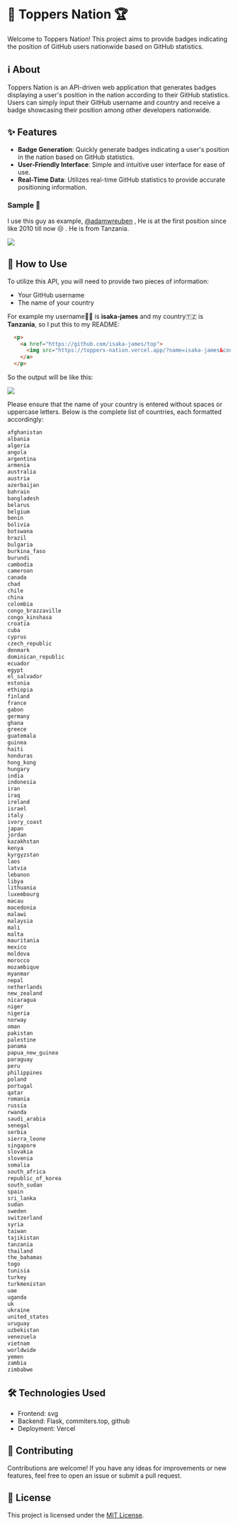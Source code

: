 # 🚀 Toppers Nation 🏆

Welcome to Toppers Nation! This project aims to provide badges indicating the position of GitHub users nationwide based on GitHub statistics.

## ℹ️ About

Toppers Nation is an API-driven web application that generates badges displaying a user's position in the nation according to their GitHub statistics. Users can simply input their GitHub username and country and receive a badge showcasing their position among other developers nationwide.

## ✨ Features

- **Badge Generation**: Quickly generate badges indicating a user's position in the nation based on GitHub statistics.
- **User-Friendly Interface**: Simple and intuitive user interface for ease of use.
- **Real-Time Data**: Utilizes real-time GitHub statistics to provide accurate positioning information.

### Sample 🦁
I use this guy as example, [@adamwreuben](https://github.com/adamwreuben) , He is at the first position since like 2010 till now 😒 . He is from Tanzania.

  <p style="float: center">
    <a href="https://github.com/isaka-james/top">
      <img src="https://toppers-nation.vercel.app/?name=adamwreuben&country=tanzania" />
    </a>
  </p>


## 📝 How to Use

To utilize this API, you will need to provide two pieces of information:

  - Your GitHub username
  - The name of your country

For example my username🤵‍♂️ is **isaka-james** and my country🇹🇿 is **Tanzania**, so I put this to my README:
```html
  <p>
    <a href="https://github.com/isaka-james/top">
      <img src="https://toppers-nation.vercel.app/?name=isaka-james&country=tanzania" />
    </a>
  </p>
```
So the output will be like this:
  <p>
    <a href="https://github.com/isaka-james/top">
      <img src="https://toppers-nation.vercel.app/?name=isaka-james&country=tanzania" />
    </a>
  </p>
  

Please ensure that the name of your country is entered without spaces or uppercase letters. Below is the complete list of countries, each formatted accordingly:
```bash
afghanistan
albania
algeria
angola
argentina
armenia
australia
austria
azerbaijan
bahrain
bangladesh
belarus
belgium
benin
bolivia
botswana
brazil
bulgaria
burkina_faso
burundi
cambodia
cameroon
canada
chad
chile
china
colombia
congo_brazzaville
congo_kinshasa
croatia
cuba
cyprus
czech_republic
denmark
dominican_republic
ecuador
egypt
el_salvador
estonia
ethiopia
finland
france
gabon
germany
ghana
greece
guatemala
guinea
haiti
honduras
hong_kong
hungary
india
indonesia
iran
iraq
ireland
israel
italy
ivory_coast
japan
jordan
kazakhstan
kenya
kyrgyzstan
laos
latvia
lebanon
libya
lithuania
luxembourg
macau
macedonia
malawi
malaysia
mali
malta
mauritania
mexico
moldova
morocco
mozambique
myanmar
nepal
netherlands
new_zealand
nicaragua
niger
nigeria
norway
oman
pakistan
palestine
panama
papua_new_guinea
paraguay
peru
philippines
poland
portugal
qatar
romania
russia
rwanda
saudi_arabia
senegal
serbia
sierra_leone
singapore
slovakia
slovenia
somalia
south_africa
republic_of_korea
south_sudan
spain
sri_lanka
sudan
sweden
switzerland
syria
taiwan
tajikistan
tanzania
thailand
the_bahamas
togo
tunisia
turkey
turkmenistan
uae
uganda
uk
ukraine
united_states
uruguay
uzbekistan
venezuela
vietnam
worldwide
yemen
zambia
zimbabwe

```


## 🛠️ Technologies Used

- Frontend: svg
- Backend: Flask, commiters.top, github
- Deployment: Vercel

## 🤝 Contributing

Contributions are welcome! If you have any ideas for improvements or new features, feel free to open an issue or submit a pull request.

## 📄 License

This project is licensed under the [MIT License](LICENSE).
